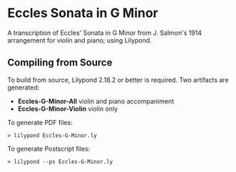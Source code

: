 # Eccles Sonata in G Minor

A transcription of Eccles' Sonata in G Minor from J. Salmon's 1914
arrangement for violin and piano; using Lilypond.

## Compiling from Source

To build from source, Lilypond 2.18.2 or better is required. Two artifacts
are generated:
 * **Eccles-G-Minor-All** violin and piano accompaniment
 * **Eccles-G-Minor-Violin** violin only

To generate PDF files:

```
> lilypond Eccles-G-Minor.ly
```

To generate Postscript files:

```
> lilypond --ps Eccles-G-Minor.ly
```
